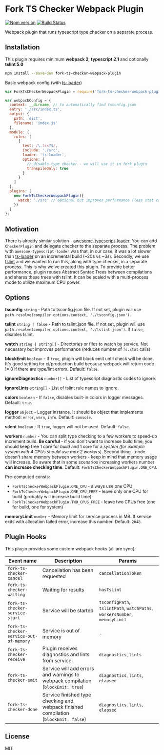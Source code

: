# Fork TS Checker Webpack Plugin
[![Npm version](https://img.shields.io/npm/v/fork-ts-checker-webpack-plugin.svg?style=flat-square)](https://www.npmjs.com/package/fork-ts-checker-webpack-plugin)
[![Build Status](https://travis-ci.org/Realytics/fork-ts-checker-webpack-plugin.svg?branch=master)](https://travis-ci.org/realytics/fork-ts-checker-webpack-plugin)

Webpack plugin that runs typescript type checker on a separate process.
 
## Installation ##
This plugin requires minimum **webpack 2**, **typescript 2.1** and optionally **tslint 5.0**
```sh
npm install --save-dev fork-ts-checker-webpack-plugin
```
Basic webpack config (with [ts-loader](https://github.com/TypeStrong/ts-loader))
```js
var ForkTsCheckerWebpackPlugin = require('fork-ts-checker-webpack-plugin');

var webpackConfig = {
  context: __dirname, // to automatically find tsconfig.json
  entry: './src/index.ts',
  output: {
    path: 'dist',
    filename: 'index.js'
  },
  module: {
    rules: [
      {
        test: /\.tsx?$/,
        include: './src',
        loader: 'ts-loader',
        options: {
          // disable type checker - we will use it in fork plugin
          transpileOnly: true 
        }
      }
    ]
  },
  plugins: [
    new ForkTsCheckerWebpackPlugin({
      watch: './src' // optional but improves performance (less stat calls)
    })
  ]
};
```

## Motivation ##
There is already similar solution - [awesome-typescript-loader](https://github.com/s-panferov/awesome-typescript-loader). You can
add `CheckerPlugin` and delegate checker to the separate process. The problem with `awesome-typescript-loader` was that, in our case,
it was a lot slower than [ts-loader](https://github.com/TypeStrong/ts-loader) on an incremental build (~20s vs ~3s).
Secondly, we use [tslint](https://palantir.github.io/tslint/) and we wanted to run this, along with type checker, in a separate process.
This is why we've created this plugin. To provide better performance, plugin reuses Abstract Syntax Trees between compilations and shares 
these trees with tslint. It can be scaled with a multi-process mode to utilize maximum CPU power.

## Options ##
**tsconfig** `string` - Path to tsconfig.json file. If not set, plugin will use `path.resolve(compiler.options.context, './tsconfig.json')`.

**tslint** `string | false` - Path to tslint.json file. If not set, plugin will use `path.resolve(compiler.options.context, './tslint.json')`. 
                              If `false`, disables tslint.

**watch** `string | string[]` - Directories or files to watch by service. Not necessary but improves performance 
                                (reduces number of `fs.stat` calls).
                                  
**blockEmit** `boolean` - If `true`, plugin will block emit until check will be done. It's good setting for ci/production build because 
                          webpack will return code != 0 if there are type/lint errors. Default: `false`. 

**ignoreDiagnostics** `number[]` - List of typescript diagnostic codes to ignore.

**ignoreLints** `string[]` - List of tslint rule names to ignore.

**colors** `boolean` - If `false`, disables built-in colors in logger messages. Default: `true`.

**logger** `object` - Logger instance. It should be object that implements method: `error`, `warn`, `info`. Default: `console`.

**silent** `boolean` - If `true`, logger will not be used. Default: `false`.

**workers** `number` - You can split type checking to a few workers to speed-up increment build. 
                       **Be careful** - if you don't want to increase build time, you should keep free 1 core for *build* and 1 core for 
                       a *system* *(for example system with 4 CPUs should use max 2 workers)*. 
                       Second thing - node doesn't share memory between workers - keep in mind that memory usage will increase. 
                       Be aware that in some scenarios increasing workers number **can increase checking time**.
                       Default: `ForkTsCheckerWebpackPlugin.ONE_CPU`.

Pre-computed consts:      
  * `ForkTsCheckerWebpackPlugin.ONE_CPU` - always use one CPU
  * `ForkTsCheckerWebpackPlugin.ONE_CPU_FREE` - leave only one CPU for build (probably will increase build time)
  * `ForkTsCheckerWebpackPlugin.TWO_CPUS_FREE` - leave two CPUs free (one for build, one for system)

**memoryLimit** `number` - Memory limit for service process in MB. If service exits with allocation failed error, increase this number.
                           Default: `2048`.

## Plugin Hooks ##
This plugin provides some custom webpack hooks (all are sync):

| Event name | Description | Params |
|------------|-------------|--------|
|`fork-ts-checker-cancel`| Cancellation has been requested | `cancellationToken` |
|`fork-ts-checker-waiting`| Waiting for results | `hasTsLint` |
|`fork-ts-checker-service-start`| Service will be started | `tsconfigPath`, `tslintPath`, `watchPaths`, `workersNumber`, `memoryLimit` |
|`fork-ts-checker-service-out-of-memory`| Service is out of memory | - |
|`fork-ts-checker-receive`| Plugin receives diagnostics and lints from service | `diagnostics`, `lints` | 
|`fork-ts-checker-emit`| Service will add errors and warnings to webpack compilation (`blockEmit: true`) | `diagnostics`, `lints`, `elapsed` |
|`fork-ts-checker-done`| Service finished type checking and webpack finished compilation (`blockEmit: false`) | `diagnostics`, `lints`, `elapsed` |

## License ##
MIT
